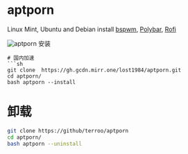# aptporn
Linux Mint, Ubuntu and Debian install [bspwm](https://github.com/baskerville/bspwm), [Polybar](https://github.com/polybar/polybar), [Rofi](https://github.com/davatorium/rofi)

![aptporn](aptporn.jpg)
安装
```
# 国内加速
```sh
git clone  https://gh.gcdn.mirr.one/lost1984/aptporn.git
cd aptporn/
bash aptporn --install
```


# 卸载
```sh
git clone https://github/terroo/aptporn
cd aptporn/
bash aptporn --uninstall
```

